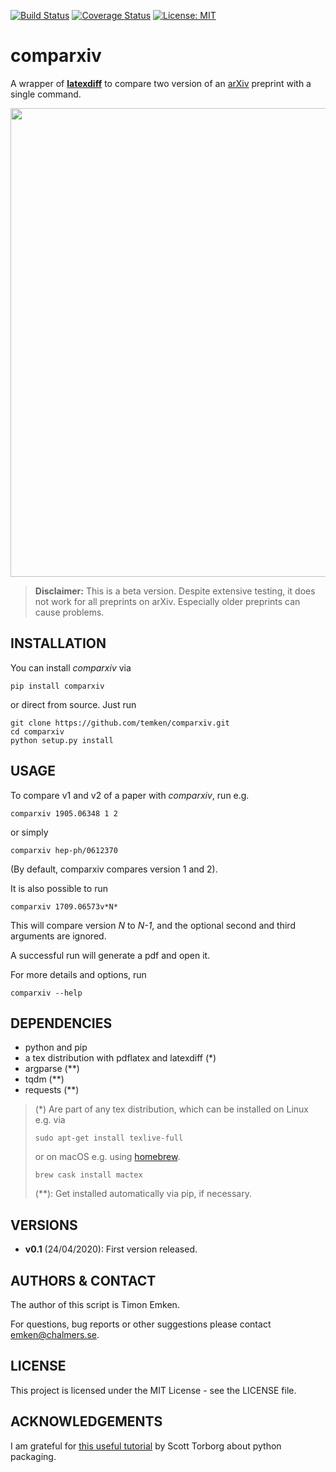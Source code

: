 
[![Build Status](https://travis-ci.com/temken/comparxiv.svg?branch=master)](https://travis-ci.com/temken/comparxiv)
[![Coverage Status](https://coveralls.io/repos/github/temken/comparxiv/badge.svg?branch=master)](https://coveralls.io/github/temken/comparxiv?branch=master)
[![License: MIT](https://img.shields.io/badge/License-MIT-blue.svg)](https://opensource.org/licenses/MIT)

# comparxiv 

A wrapper of [**latexdiff**](https://ctan.org/pkg/latexdiff?lang=en) to compare two version of an [arXiv](https://arxiv.org) preprint with a single command.

<img src="https://user-images.githubusercontent.com/29034913/80139519-e28a4800-85a6-11ea-92f4-1210c1070376.png" width="750">

> **Disclaimer:** This is a beta version. Despite extensive testing, it does not work for all preprints on arXiv. Especially older preprints can cause problems.

## INSTALLATION
You can install *comparxiv* via
```
pip install comparxiv
```

or direct from source. Just run

```
git clone https://github.com/temken/comparxiv.git
cd comparxiv 
python setup.py install
```

## USAGE
To compare v1 and v2 of a paper with *comparxiv*, run e.g.
```
comparxiv 1905.06348 1 2
```

or simply

```
comparxiv hep-ph/0612370
```

(By default, comparxiv compares version 1 and 2).

It is also possible to run

```
comparxiv 1709.06573v*N*
```

This will compare version *N* to *N-1*, and the optional second and third arguments are ignored.

A successful run will generate a pdf and open it.

For more details and options, run
```
comparxiv --help
```

## DEPENDENCIES

- python and pip
- a tex distribution with pdflatex and latexdiff (*)
- argparse (**)
- tqdm (**)
- requests (**)

> (*) Are part of any tex distribution, which can be installed on Linux e.g. via
> ```
> sudo apt-get install texlive-full
> ```
> or on macOS e.g. using [homebrew](https://brew.sh/).
> ```
> brew cask install mactex
> ```
> (**): Get installed automatically via pip, if necessary.

## VERSIONS

- **v0.1** (24/04/2020): First version released.

## AUTHORS & CONTACT

The author of this script is Timon Emken.

For questions, bug reports or other suggestions please contact [emken@chalmers.se](mailto:emken@chalmers.se).


## LICENSE

This project is licensed under the MIT License - see the LICENSE file.

## ACKNOWLEDGEMENTS

I am grateful for [this useful tutorial](https://python-packaging.readthedocs.io/en/latest/index.html) by Scott Torborg about python packaging.
